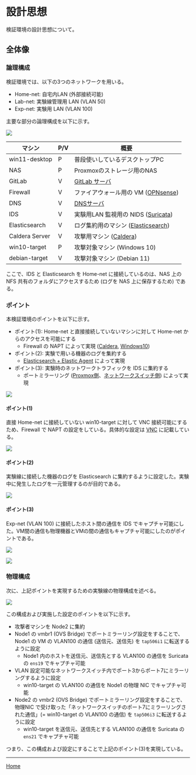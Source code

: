# 設計思想
検証環境の設計思想について。

## 全体像
### 論理構成
検証環境では、以下の3つのネットワークを用いる。

- Home-net: 自宅内LAN (外部接続可能)
- Lab-net: 実験線管理用 LAN (VLAN 50)
- Exp-net: 実験用 LAN (VLAN 100)

主要な部分の論理構成を以下に示す。

![](./01_config.drawio.png)

|マシン|P/V|概要|
|---|---|---|
|win11-desktop|P|普段使いしているデスクトップPC|
|NAS|P|Proxmoxのストレージ用のNAS|
|GitLab|V|[GitLab サーバ](../Application/GitLab/README.md)|
|Firewall|V|ファイアウォール用の VM ([OPNsense](../Application/opnsense/README.md))|
|DNS|V|[DNSサーバ](../Application/DNS/README.md)|
|IDS|V|実験用LAN 監視用の NIDS ([Suricata](../Application/Suricata/README.md))|
|Elasticsearch|V|ログ集約用のマシン ([Elasticsearch](../Application/Elasticsearch/README.md))|
|Caldera Server|V|攻撃用マシン ([Caldera](../Application/Caldera/README.md))|
|win10-target|P|攻撃対象マシン (Windows 10)|
|debian-target|V|攻撃対象マシン (Debian 11)|

ここで、IDS と Elasticsearch を Home-net に接続しているのは、NAS 上の NFS 共有のフォルダにアクセスするため (ログを NAS 上に保存するため) である。

### ポイント
本検証環境のポイントを以下に示す。

- ポイント(1): Home-net と直接接続していないマシンに対して Home-net からのアクセスを可能にする
  - Firewall の NAPT によって実現 ([Caldera](../Application/Caldera/README.md), [Windows10](../Application/vnc/README.md))
- ポイント(2): 実験で用いる機器のログを集約する
  - [Elasticsearch + Elastic Agent](../Application/Elasticsearch/README.md) によって実現
- ポイント(3): 実験時のネットワークトラフィックを IDS に集約する
  - ポートミラーリング ([Proxmox側](../Usage/port-mirror/README.md)、[ネットワークスイッチ側](../Usage/Switch/README.md)) によって実現


![](./02_point.drawio.png)

#### ポイント(1)
直接 Home-net に接続していない win10-target に対して VNC 接続可能にするため、Firewall で NAPT の設定をしている。具体的な設定は [VNC](../Application/vnc/README.md) に記載している。

![](./03_point_01.png)

#### ポイント(2)
実験線に接続した機器のログを Elasticsearch に集約するように設定した。実験中に発生したログを一元管理するのが目的である。

![](./04_point_02.png)

#### ポイント(3)
Exp-net (VLAN 100) に接続したホスト間の通信を IDS でキャプチャ可能にした。VM間の通信も物理機器とVMの間の通信もキャプチャ可能にしたのがポイントである。

![](./05_point_03_1.png)

![](./06_point_03_2.png)


### 物理構成
次に、上記ポイントを実現するための実験線の物理構成を述べる。

![](./07_env.drawio.png)

この構成および実施した設定のポイントを以下に示す。

- 攻撃者マシンを Node2 に集約
- Node1 の vmbr1 (OVS Bridge) でポートミラーリング設定をすることで、Node1 の VM の VLAN100 の通信 (送信元、送信先) を `tap506i1` に転送するように設定
  - Node1 内のホストを送信元、送信先とする VLAN100 の通信を Suricata の `ens19` でキャプチャ可能
- VLAN 設定可能なネットワークスイッチ内でポート3からポート7にミラーリングするように設定
  - win10-target の VLAN100 の通信を Node1 の物理 NIC でキャプチャ可能
- Node2 の vmbr2 (OVS Bridge) でポートミラーリング設定をすることで、物理NIC で受け取った「ネットワークスイッチのポート7にミラーリングされた通信」(= win10-target の VLAN100 の通信) を `tap506i3` に転送するように設定
  - win10-target を送信元、送信先とする VLAN100 の通信を Suricata の `ens21` でキャプチャ可能

つまり、この構成および設定にすることで上記のポイント(3)を実現している。

---

[Home](../README.md)

